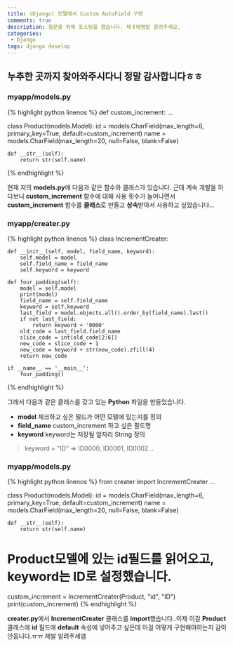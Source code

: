 ```yaml
---
title: (Django) 모델에서 Custom AutoField 구현
comments: true
description: 질문을 위해 포스팅을 했습니다. 제ㅔ에엥발 알려주세요.
categories:
 - Django
tags: django develop 
---
```


## 누추한 곳까지 찾아와주시다니 정말 감사합니다ㅎㅎ

### myapp/models.py

{% highlight python linenos %}
def custom_increment:
	...

class Product(models.Model):
    id     = models.CharField(max_length=6, primary_key=True, default=custom_increment)
    name   = models.CharField(max_length=20, null=False, blank=False)

    def __str__(self):
        return str(self.name)
{% endhighlight %}

현재 저의 **models.py**에 다음과 같은 함수와 클래스가 있습니다. 근데 계속 개발을 하다보니 **custom_increment** 함수에 대해 사용 횟수가 늘어나면서 **custom_increment** 함수를 **클래스**로 만들고 **상속**받아서 사용하고 싶었습니다...

### myapp/creater.py

{% highlight python linenos %}
class IncrementCreater:

    def __init__(self, model, field_name, keyword):
        self.model = model
        self.field_name = field_name
        self.keyword = keyword

    def four_padding(self):
        model = self.model
        print(model)
        field_name = self.field_name
        keyword = self.keyword
        last_field = model.objects.all().order_by(field_name).last()
        if not last_field:
            return keyword + '0000'
        old_code = last_field.field_name
        slice_code = int(old_code[2:6])
        new_code = slice_code + 1
        new_code = keyword + str(new_code).zfill(4)
        return new_code

    if __name__ == '__main__':
        four_padding()
{% endhighlight %}

그래서 다음과 같은 클래스를 갖고 있는 **Python** 파일을 만들었습니다.

- **model**
	체크하고 싶은 필드가 어떤 모델에 있는지를 정의
- **field_name**
	custom_increment 하고 싶은 필드명
- **keyword**
	keyword는 저장될 앞자리 String 정의
> keyword = "ID" => ID0000, ID0001, ID0002...

### myapp/models.py
{% highlight python linenos %}
from creater import IncrementCreater
...

class Product(models.Model):
    id     = models.CharField(max_length=6, primary_key=True, default=custom_increment)
    name   = models.CharField(max_length=20, null=False, blank=False)

    def __str__(self):
        return str(self.name)
# Product모델에 있는 id필드를 읽어오고, keyword는 ID로 설정했습니다.
custom_increment = IncrementCreater(Product, "id", "ID")
print(custom_increment)
{% endhighlight %}

**creater.py**에서 **IncrementCreater** 클래스를 **import**했습니다..이제 이걸 **Product** 클래스에 **id** 필드에 **default** 속성에 넣어주고 싶은데 이걸 어떻게 구현해야하는지 감이안옵니다.ㅠㅠ 제발 알려주세염
